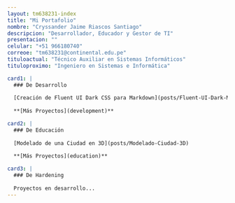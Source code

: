 ```yaml
---
layout: tm638231-index
title: "Mi Portafolio"
nombre: "Cryssander Jaime Riascos Santiago"
descripcion: "Desarrollador, Educador y Gestor de TI"
presentacion: ""
celular: "+51 966180740"
correoe: "tm638231@continental.edu.pe"
tituloactual: "Técnico Auxiliar en Sistemas Informáticos"
tituloproximo: "Ingeniero en Sistemas e Informática"

card1: |
  ### De Desarrollo
  
  [Creación de Fluent UI Dark CSS para Markdown](posts/Fluent-UI-Dark-Markdown)
    
  **[Más Proyectos](development)**

card2: |
  ### De Educación
  
  [Modelado de una Ciudad en 3D](posts/Modelado-Ciudad-3D)
  
  **[Más Proyectos](education)**

card3: |
  ### De Hardening
  
  Proyectos en desarrollo...
---
```

